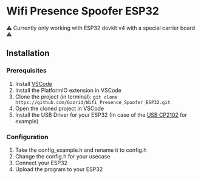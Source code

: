 # Wifi Presence Spoofer ESP32

⚠️ Currently only working with ESP32 devkit v4 with a special carrier board ⚠️

## Installation

### Prerequisites

1. Install [VSCode](https://code.visualstudio.com/)
2. Install the PlatformIO extension in VSCode
3. Clone the project (in terminal): `git clone https://github.com/Gozrid/Wifi_Presence_Spoofer_ESP32.git`
3. Open the cloned project in VSCode
4. Install the USB Driver for your ESP32
    (In case of the [USB CP2102](https://www.silabs.com/developers/usb-to-uart-bridge-vcp-drivers?tab=downloads) for example)

### Configuration
1. Take the config_example.h and rename it to config.h
2. Change the config.h for your usecase
3. Connect your ESP32
4. Upload the program to your ESP32